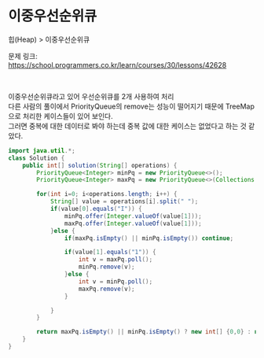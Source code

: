 # 이중우선순위큐

힙(Heap) > 이중우선순위큐

문제 링크: https://school.programmers.co.kr/learn/courses/30/lessons/42628

<br>

이중우선순위큐라고 있어 우선순위큐를 2개 사용하여 처리<br>
다른 사람의 풀이에서 PriorityQueue의 remove는 성능이 떨어지기 때문에 TreeMap으로 처리한 케이스들이 있어 보인다.<br>
그러면 중복에 대한 데이터로 봐야 하는데 중복 값에 대한 케이스는 없었다고 하는 것 같았다.

```java
import java.util.*;
class Solution {
    public int[] solution(String[] operations) {
        PriorityQueue<Integer> minPq = new PriorityQueue<>();
        PriorityQueue<Integer> maxPq = new PriorityQueue<>(Collections.reverseOrder());

        for(int i=0; i<operations.length; i++) {
            String[] value = operations[i].split(" ");
            if(value[0].equals("I")) {
                minPq.offer(Integer.valueOf(value[1]));
                maxPq.offer(Integer.valueOf(value[1]));
            }else {
                if(maxPq.isEmpty() || minPq.isEmpty()) continue;

                if(value[1].equals("1")) {
                    int v = maxPq.poll();
                    minPq.remove(v);
                }else {
                    int v = minPq.poll();
                    maxPq.remove(v);
                }

            }
        }

        return maxPq.isEmpty() || minPq.isEmpty() ? new int[] {0,0} : new int[]{maxPq.poll().intValue(), minPq.poll().intValue()};
    }
}
```
